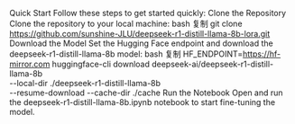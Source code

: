 Quick Start
Follow these steps to get started quickly:
Clone the Repository
Clone the repository to your local machine:
bash
复制
git clone https://github.com/sunshine-JLU/deepseek-r1-distill-llama-8b-lora.git
Download the Model
Set the Hugging Face endpoint and download the deepseek-r1-distill-llama-8b model:
bash
复制
HF_ENDPOINT=https://hf-mirror.com
huggingface-cli download deepseek-ai/deepseek-r1-distill-llama-8b \
  --local-dir ./deepseek-r1-distill-llama-8b \
  --resume-download --cache-dir ./cache
Run the Notebook
Open and run the deepseek-r1-distill-llama-8b.ipynb notebook to start fine-tuning the model.
